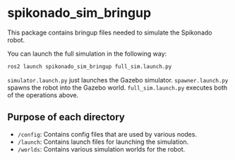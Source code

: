 # spikonado_sim_bringup

This package contains bringup files needed to simulate the Spikonado robot.

You can launch the full simulation in the following way:

```sh
ros2 launch spikonado_sim_bringup full_sim.launch.py
```

`simulator.launch.py` just launches the Gazebo simulator.
`spawner.launch.py` spawns the robot into the Gazebo world.
`full_sim.launch.py` executes both of the operations above.

## Purpose of each directory

- `/config`: Contains config files that are used by various nodes.
- `/launch`: Contains launch files for launching the simulation.
- `/worlds`: Contains various simulation worlds for the robot.
